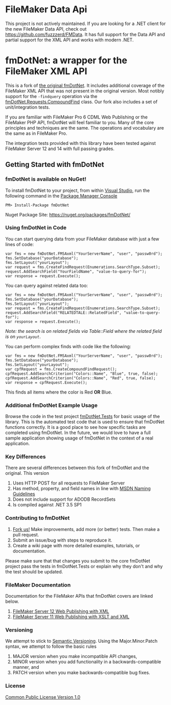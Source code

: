 # FileMaker Data Api

This project is not actively maintained. If you are looking for a .NET client for the new FileMaker Data API, check out https://github.com/fuzzzerd/FMData. It has full support for the Data API and partial support for the XML API and works with modern .NET.

# fmDotNet: a wrapper for the FileMaker XML API

This is a fork of [the original fmDotNet](http://fmdotnet.sourceforge.net/). It includes additional coverage of the FileMaker XML API that was not present in the original version. Most notibly support for the `-findquery` operation via the [fmDotNet.Requests.CompoundFind](https://github.com/WizardSoftware/fmDotNet/blob/master/src/fmDotNet/Requests/CompoundFind.cs) class. Our fork also includes a set of unit/integration tests.

If you are familiar with FileMaker Pro 6 CDML Web Publishing or the FileMaker PHP API, fmDotNet will feel familiar to you. Many of the core principles and techniques are the same. The operations and vocabulary are the same as in FileMaker Pro.

The integration tests provided with this library have been tested against FileMaker Server 12 and 14 with full passing grades.

## Getting Started with fmDotNet

### fmDotNet is available on NuGet!

To install fmDotNet to your project, from within [Visual Studio](http://www.microsoft.com/visualstudio/eng/products/visual-studio-express-products), run the following command in the [Package Manager Console](http://docs.nuget.org/docs/start-here/using-the-package-manager-console)

	PM> Install-Package fmDotNet
	
Nuget Package Site: https://nuget.org/packages/fmDotNet/

### Using fmDotNet in Code

You can start querying data from your FileMaker database with just a few lines of code:

	var fms = new fmDotNet.FMSAxml("YourServerName", "user", "passw0rd");
	fms.SetDatabase("yourDatabase");
	fms.SetLayout("yourLayout");
	var request = fms.CreateFindRequest(Enumerations.SearchType.Subset);
	request.AddSearchField("YourFieldName", "value-to-query-for");
	var response = request.Execute();

You can query against related data too:

	var fms = new fmDotNet.FMSAxml("YourServerName", "user", "passw0rd");
	fms.SetDatabase("yourDatabase");
	fms.SetLayout("yourLayout");
	var request = fms.CreateFindRequest(Enumerations.SearchType.Subset);
	request.AddSearchField("RELATEDTALE::RelatedField", "value-to-query-for");
	var response = request.Execute();
	
*Note: the search is on related fields via Table::Field where the related field is on `yourLayout`*.

You can perform complex finds with code like the following:

	var fms = new fmDotNet.FMSAxml("YourServerName", "user", "passw0rd");
	fms.SetDatabase("yourDatabase");
	fms.SetLayout("yourLayout");
	var cpfRequest = fms.CreateCompoundFindRequest();
	cpfRequest.AddSearchCriterion("Colors::Name", "Blue", true, false);
	cpfRequest.AddSearchCriterion("Colors::Name", "Red", true, false);
	var response = cpfRequest.Execute();

This finds all items where the color is Red **OR** Blue.

### Additional fmDotNet Example Usage

Browse the code in the test project [fmDotNet.Tests](https://github.com/WizardSoftware/fmDotNet/tree/master/src/fmDotNet.Tests) for basic usage of the library. This is the automated test code that is used to ensure that fmDotNet functions correctly. It is a good place to see how specific tasks are completed using fmDotNet. In the future, we would love to have a full sample application showing usage of fmDotNet in the context of a real application.

### Key Differences 

There are several differences between this fork of fmDotNet and the original. This version

 1. Uses HTTP POST for all requests to FileMaker Server
 2. Has method, property, and field names in line with [MSDN Naming Guidelines](http://msdn.microsoft.com/en-us/library/vstudio/ms229002.aspx)
 3. Does not include support for ADODB RecordSets
 4. Is compiled against .NET 3.5 SP1

### Contributing to fmDotNet

 1. [Fork us!](https://github.com/WizardSoftware/fmDotNet/fork) Make improvements, add more (or better) tests. Then make a pull request. 
 2. Submit an issue/bug with steps to reproduce it.
 3. Create a wiki page with more detailed examples, tutorials, or documentation.
 
Please make sure that that changes you submit to the core fmDotNet project pass the tests in fmDotNet.Tests or explain why they don't and why the test should be updated.

### FileMaker Documentation

Documentation for the FileMaker APIs that fmDotNet covers are linked below.

 1. [FileMaker Server 12 Web Publishing with XML](http://www.filemaker.com/support/product/docs/12/fms/fms12_cwp_xml_en.pdf)
 2. [FileMaker Server 11 Web Publishing with XSLT and XML](http://www.filemaker.com/support/product/docs/fms/fms11_cwp_xslt_en.pdf)

### Versioning

We attempt to stick to [Semantic Versioning](http://semver.org/). Using the Major.Minor.Patch syntax, we attempt to follow the basic rules

 1. MAJOR version when you make incompatible API changes,
 2. MINOR version when you add functionality in a backwards-compatible manner, and
 3. PATCH version when you make backwards-compatible bug fixes.

### License

[Common Public License Version 1.0](http://opensource.org/licenses/cpl1.0.txt)
